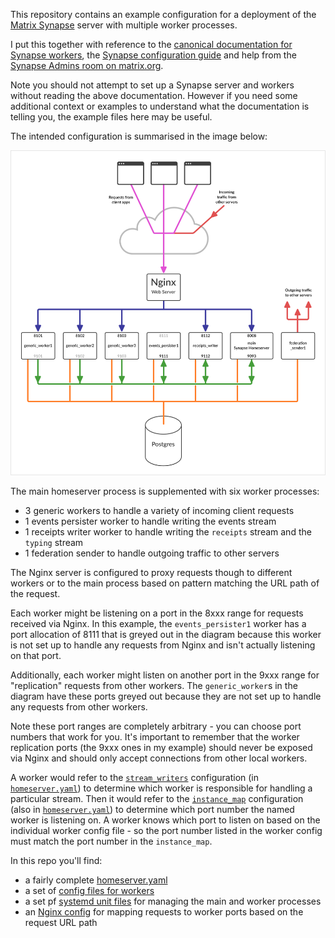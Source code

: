 This repository contains an example configuration for a deployment of the
[Matrix Synapse][synapse-repo] server with multiple worker processes.

I put this together with reference to the [canonical documentation for Synapse
workers][workers-docs], the [Synapse configuration guide][config-guide] and
help from the [Synapse Admins room on matrix.org][synapse-room].

Note you should not attempt to set up a Synapse server and workers without
reading the above documentation.  However if you need some additional context
or examples to understand what the documentation is telling you, the example
files here may be useful.

The intended configuration is summarised in the image below:

![Synapse workers architecture diagram](images/synapse-workers-architecture.png)

The main homeserver process is supplemented with six worker processes:

- 3 generic workers to handle a variety of incoming client requests
- 1 events persister worker to handle writing the events stream
- 1 receipts writer worker to handle writing the `receipts` stream and the
  `typing` stream
- 1 federation sender to handle outgoing traffic to other servers

The Nginx server is configured to proxy requests though to different workers or
to the main process based on pattern matching the URL path of the request.

Each worker might be listening on a port in the 8xxx range for requests
received via Nginx.  In this example, the `events_persister1` worker has a port
allocation of 8111 that is greyed out in the diagram because this worker is not
set up to handle any requests from Nginx and isn't actually listening on that
port.

Additionally, each worker might listen on another port in the 9xxx range for
"replication" requests from other workers.  The `generic_worker`s in the diagram
have these ports greyed out because they are not set up to handle any requests
from other workers.

Note these port ranges are completely arbitrary - you can choose port numbers
that work for you.  It's important to remember that the worker replication ports
(the 9xxx ones in my example) should never be exposed via Nginx and should only
accept connections from other local workers.

A worker would refer to the [`stream_writers`][stream-writers-docs]
configuration (in [`homeserver.yaml`][homeserver-yaml]) to determine which
worker is responsible for handling a particular stream.  Then it would refer to
the [`instance_map`][instance-map-docs] configuration (also in
[`homeserver.yaml`][homeserver-yaml]) to determine which port number the named
worker is listening on.  A worker knows which port to listen on based on the
individual worker config file - so the port number listed in the worker config
must match the port number in the `instance_map`.

In this repo you'll find:

- a fairly complete [homeserver.yaml](etc/matrix-synapse/homeserver.yaml)
- a set of [config files for workers](etc/matrix-synapse/workers)
- a set pf [systemd unit files](etc/systemd/system) for managing the main and
  worker processes
- an [Nginx config](etc/nginx/nginx.conf) for mapping requests to worker ports
  based on the request URL path


[synapse-repo]: https://github.com/matrix-org/synapse/
[workers-docs]: https://matrix-org.github.io/synapse/latest/workers.html
[config-guide]: https://matrix-org.github.io/synapse/latest/usage/configuration/config_documentation.html
[synapse-room]: https://app.element.io/#/room/#synapse:matrix.org
[stream-writers-docs]: https://matrix-org.github.io/synapse/latest/usage/configuration/config_documentation.html?highlight=stream_writers#stream_writers
[homeserver-yaml]: etc/matrix-synapse/homeserver.yaml
[instance-map-docs]: https://matrix-org.github.io/synapse/latest/usage/configuration/config_documentation.html?highlight=instance_map#instance_map
